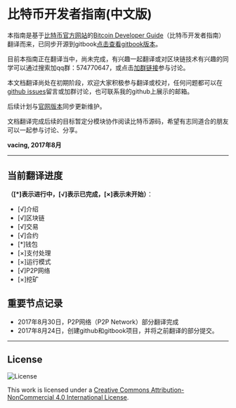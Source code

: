 # 比特币开发者指南\(中文版\)

[Bitcoin Developer Guide]:https://bitcoin.org/en/developer-guide#block-chain-overview
[点击查看gitbook版本]:(https://www.gitbook.com/book/vacing/bitcoindeveloperguide_zhcn/details)

本指南是基于[比特币官方网站](https://bitcoin.org/en/)的[Bitcoin Developer Guide]（比特币开发者指南）翻译而来，已同步开源到gitbook[点击查看gitbook版本]。

目前本指南正在翻译当中，尚未完成，有兴趣一起翻译或对区块链技术有兴趣的同学可以通过搜索加qq群：574770647，或点击[加群链接](https://jq.qq.com/?_wv=1027&k=54U989d)参与讨论。

本文档翻译尚处在初期阶段，欢迎大家积极参与翻译或校对，任何问题都可以在[github issues](https://github.com/vacing/BitcoinDeveloperGuide_zhcn/issues)留言或加群讨论，也可联系我的github上展示的邮箱。

后续计划与[官网版本](https://github.com/bitcoin-dot-org/bitcoin.org/tree/master/_includes/devdoc)同步更新维护。

文档翻译完成后续的目标暂定分模块协作阅读比特币源码，希望有志同道合的朋友可以一起参与讨论、分享。

**vacing, 2017年8月**

---

## 当前翻译进度
**（[*]表示进行中，[√]表示已完成，[×]表示未开始）**：
- [√]介绍
- [√]区块链
- [√]交易
- [√]合约
- [*]钱包
- [×]支付处理
- [×]运行模式
- [√]P2P网络
- [×]挖矿


## 重要节点记录
- 2017年8月30日，P2P网络（P2P Network）部分翻译完成
- 2017年8月24日，创建github和gitbook项目，并将之前翻译的部分提交。

---
## License

![License](https://i.creativecommons.org/l/by-nc/4.0/88x31.png)

This work is licensed under a [Creative Commons Attribution-NonCommercial 4.0 International License](https://creativecommons.org/licenses/by-nc/4.0/).

